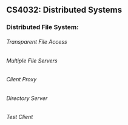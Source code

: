 ## CS4032: Distributed Systems

### Distributed File System:

###### Transparent File Access
###### Multiple File Servers
###### Client Proxy
###### Directory Server
###### Test Client
